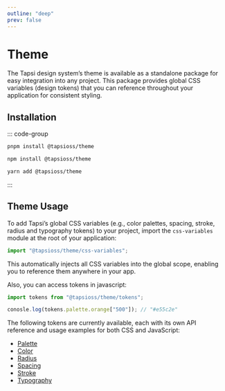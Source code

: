 ```yaml
---
outline: "deep"
prev: false
---
```


# Theme

The Tapsi design system’s theme is available as a standalone package for easy
integration into any project. This package provides global CSS variables (design
tokens) that you can reference throughout your application for consistent
styling.

## Installation

::: code-group

```bash [pnpm]
pnpm install @tapsioss/theme
```

```bash [npm]
npm install @tapsioss/theme
```

```bash [yarn]
yarn add @tapsioss/theme
```

:::

## Theme Usage

To add Tapsi’s global CSS variables (e.g., color palettes, spacing, stroke,
radius and typography tokens) to your project, import the `css-variables` module
at the root of your application:

```ts
import "@tapsioss/theme/css-variables";
```

This automatically injects all CSS variables into the global scope, enabling you
to reference them anywhere in your app.

Also, you can access tokens in javascript:

```ts
import tokens from "@tapsioss/theme/tokens";

conosle.log(tokens.palette.orange["500"]); // "#e55c2e"
```

The following tokens are currently available, each with its own API reference
and usage examples for both CSS and JavaScript:

- [Palette](/theme/palette)
- [Color](/theme/color)
- [Radius](/theme/radius)
- [Spacing](/theme/spacing)
- [Stroke](/theme/stroke)
- [Typography](/theme/typography)
